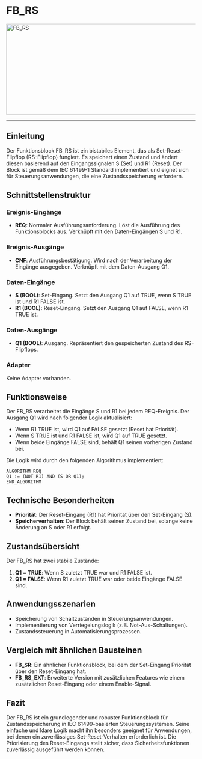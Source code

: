 # FB_RS

<img width="1308" height="242" alt="FB_RS" src="https://github.com/user-attachments/assets/ff0ca1ab-bc02-459b-bbda-2ef4f8aa880b" />

* * * * * * * * * *
## Einleitung
Der Funktionsblock FB_RS ist ein bistabiles Element, das als Set-Reset-Flipflop (RS-Flipflop) fungiert. Es speichert einen Zustand und ändert diesen basierend auf den Eingangssignalen S (Set) und R1 (Reset). Der Block ist gemäß dem IEC 61499-1 Standard implementiert und eignet sich für Steuerungsanwendungen, die eine Zustandsspeicherung erfordern.

## Schnittstellenstruktur

### **Ereignis-Eingänge**
- **REQ**: Normaler Ausführungsanforderung. Löst die Ausführung des Funktionsblocks aus. Verknüpft mit den Daten-Eingängen S und R1.

### **Ereignis-Ausgänge**
- **CNF**: Ausführungsbestätigung. Wird nach der Verarbeitung der Eingänge ausgegeben. Verknüpft mit dem Daten-Ausgang Q1.

### **Daten-Eingänge**
- **S (BOOL)**: Set-Eingang. Setzt den Ausgang Q1 auf TRUE, wenn S TRUE ist und R1 FALSE ist.
- **R1 (BOOL)**: Reset-Eingang. Setzt den Ausgang Q1 auf FALSE, wenn R1 TRUE ist.

### **Daten-Ausgänge**
- **Q1 (BOOL)**: Ausgang. Repräsentiert den gespeicherten Zustand des RS-Flipflops.

### **Adapter**
Keine Adapter vorhanden.

## Funktionsweise
Der FB_RS verarbeitet die Eingänge S und R1 bei jedem REQ-Ereignis. Der Ausgang Q1 wird nach folgender Logik aktualisiert:
- Wenn R1 TRUE ist, wird Q1 auf FALSE gesetzt (Reset hat Priorität).
- Wenn S TRUE ist und R1 FALSE ist, wird Q1 auf TRUE gesetzt.
- Wenn beide Eingänge FALSE sind, behält Q1 seinen vorherigen Zustand bei.

Die Logik wird durch den folgenden Algorithmus implementiert:
```ST
ALGORITHM REQ
Q1 := (NOT R1) AND (S OR Q1);
END_ALGORITHM
```

## Technische Besonderheiten
- **Priorität**: Der Reset-Eingang (R1) hat Priorität über den Set-Eingang (S).
- **Speicherverhalten**: Der Block behält seinen Zustand bei, solange keine Änderung an S oder R1 erfolgt.

## Zustandsübersicht
Der FB_RS hat zwei stabile Zustände:
1. **Q1 = TRUE**: Wenn S zuletzt TRUE war und R1 FALSE ist.
2. **Q1 = FALSE**: Wenn R1 zuletzt TRUE war oder beide Eingänge FALSE sind.

## Anwendungsszenarien
- Speicherung von Schaltzuständen in Steuerungsanwendungen.
- Implementierung von Verriegelungslogik (z.B. Not-Aus-Schaltungen).
- Zustandssteuerung in Automatisierungsprozessen.

## Vergleich mit ähnlichen Bausteinen
- **FB_SR**: Ein ähnlicher Funktionsblock, bei dem der Set-Eingang Priorität über den Reset-Eingang hat.
- **FB_RS_EXT**: Erweiterte Version mit zusätzlichen Features wie einem zusätzlichen Reset-Eingang oder einem Enable-Signal.

## Fazit
Der FB_RS ist ein grundlegender und robuster Funktionsblock für Zustandsspeicherung in IEC 61499-basierten Steuerungssystemen. Seine einfache und klare Logik macht ihn besonders geeignet für Anwendungen, bei denen ein zuverlässiges Set-Reset-Verhalten erforderlich ist. Die Priorisierung des Reset-Eingangs stellt sicher, dass Sicherheitsfunktionen zuverlässig ausgeführt werden können.
